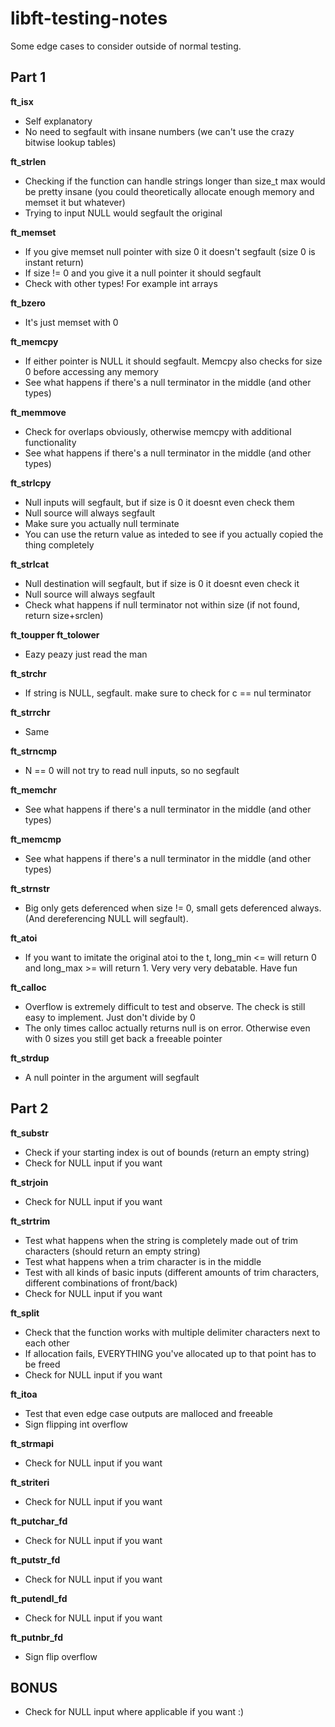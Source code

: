 # libft-testing-notes
Some edge cases to consider outside of normal testing.
## Part 1
**ft_isx**
- Self explanatory  
- No need to segfault with insane numbers (we can't use the crazy bitwise lookup tables)

  

**ft_strlen**
- Checking if the function can handle strings longer than size_t max would be pretty insane (you could theoretically allocate enough memory and memset it but whatever)  
- Trying to input NULL would segfault the original

  

**ft_memset**
- If you give memset null pointer with size 0 it doesn't segfault (size 0 is instant return)  
- If size != 0 and you give it a null pointer it should segfault  
- Check with other types! For example int arrays

  

**ft_bzero**
- It's just memset with 0

  

**ft_memcpy**
- If either pointer is NULL it should segfault. Memcpy also checks for size 0 before accessing any memory  
- See what happens if there's a null terminator in the middle (and other types)

  

**ft_memmove**
- Check for overlaps obviously, otherwise memcpy with additional functionality  
- See what happens if there's a null terminator in the middle (and other types)

  

**ft_strlcpy**
- Null inputs will segfault, but if size is 0 it doesnt even check them
- Null source will always segfault
- Make sure you actually null terminate  
- You can use the return value as inteded to see if you actually copied the thing completely

  

**ft_strlcat**
- Null destination will segfault, but if size is 0 it doesnt even check it
- Null source will always segfault
- Check what happens if null terminator not within size (if not found, return size+srclen)

  

**ft_toupper ft_tolower**
- Eazy peazy just read the man

  
  
**ft_strchr**
- If string is NULL, segfault. make sure to check for c == nul terminator

  

**ft_strrchr**
- Same

  
  
**ft_strncmp**
- N == 0 will not try to read null inputs, so no segfault

  

**ft_memchr**
- See what happens if there's a null terminator in the middle (and other types)

  

**ft_memcmp**
- See what happens if there's a null terminator in the middle (and other types)

  

**ft_strnstr**
- Big only gets deferenced when size != 0, small gets deferenced always. (And dereferencing NULL will segfault).

  

**ft_atoi**
- If you want to imitate the original atoi to the t, long_min <= will return 0 and long_max >= will return 1. Very very very debatable. Have fun


**ft_calloc**
- Overflow is extremely difficult to test and observe. The check is still easy to implement. Just don't divide by 0
- The only times calloc actually returns null is on error. Otherwise even with 0 sizes you still get back a freeable pointer


**ft_strdup**
- A null pointer in the argument will segfault


## Part 2


**ft_substr**
- Check if your starting index is out of bounds (return an empty string)
- Check for NULL input if you want


**ft_strjoin**
- Check for NULL input if you want


**ft_strtrim**
- Test what happens when the string is completely made out of trim characters (should return an empty string)
- Test what happens when a trim character is in the middle
- Test with all kinds of basic inputs (different amounts of trim characters, different combinations of front/back)
- Check for NULL input if you want


**ft_split**
- Check that the function works with multiple delimiter characters next to each other
- If allocation fails, EVERYTHING you've allocated up to that point has to be freed
- Check for NULL input if you want


**ft_itoa**
- Test that even edge case outputs are malloced and freeable
- Sign flipping int overflow


**ft_strmapi**
- Check for NULL input if you want


**ft_striteri**
- Check for NULL input if you want


**ft_putchar_fd**
- Check for NULL input if you want


**ft_putstr_fd**
- Check for NULL input if you want


**ft_putendl_fd**
- Check for NULL input if you want


**ft_putnbr_fd**
- Sign flip overflow


## BONUS

- Check for NULL input where applicable if you want :)
